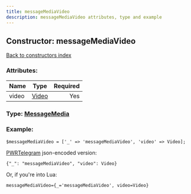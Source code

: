 ```yaml
---
title: messageMediaVideo
description: messageMediaVideo attributes, type and example
---
```

## Constructor: messageMediaVideo  
[Back to constructors index](index.md)



### Attributes:

| Name     |    Type       | Required |
|----------|:-------------:|---------:|
|video|[Video](../types/Video.md) | Yes|



### Type: [MessageMedia](../types/MessageMedia.md)


### Example:

```
$messageMediaVideo = ['_' => 'messageMediaVideo', 'video' => Video];
```  

[PWRTelegram](https://pwrtelegram.xyz) json-encoded version:

```
{"_": "messageMediaVideo", "video": Video}
```


Or, if you're into Lua:  


```
messageMediaVideo={_='messageMediaVideo', video=Video}

```


